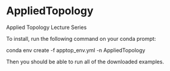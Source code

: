 # AppliedTopology
Applied Topology Lecture Series

To install, run the following command on your conda prompt:

conda env create -f apptop_env.yml -n AppliedTopology

Then you should be able to run all of the downloaded examples.
